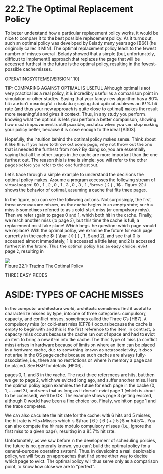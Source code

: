 # 22.2 The Optimal Replacement Policy  

To better understand how a particular replacement policy works, it would be nice to compare it to the best possible replacement policy. As it turns out, such an optimal policy was developed by Belady many years ago [B66] (he originally called it MIN). The optimal replacement policy leads to the fewest number of misses overall. Belady showed that a simple (but, unfortunately, difficult to implement!) approach that replaces the page that will be accessed furthest in the future is the optimal policy, resulting in the fewest-possible cache misses.  

OPERATINGSYSTEMS[VERSION 1.10]  

TIP: COMPARING AGAINST OPTIMAL IS USEFUL Although optimal is not very practical as a real policy, it is incredibly useful as a comparison point in simulation or other studies. Saying that your fancy new algorithm has a $8 0 \%$ hit rate isn’t meaningful in isolation; saying that optimal achieves an $8 2 \%$ hit rate (and thus your new approach is quite close to optimal) makes the result more meaningful and gives it context. Thus, in any study you perform, knowing what the optimal is lets you perform a better comparison, showing how much improvement is still possible, and also when you can stop making your policy better, because it is close enough to the ideal [AD03].  

Hopefully, the intuition behind the optimal policy makes sense. Think about it like this: if you have to throw out some page, why not throw out the one that is needed the furthest from now? By doing so, you are essentially saying that all the other pages in the cache are more important than the one furthest out. The reason this is true is simple: you will refer to the other pages before you refer to the one furthest out.  

Let’s trace through a simple example to understand the decisions the optimal policy makes. Assume a program accesses the following stream of virtual pages: $0 , 1 , 2 , 0 , 1 , 3 , 0 , 3 , 1 , \breve { 2 } , 1$ . Figure 22.1 shows the behavior of optimal, assuming a cache that fits three pages.  

In the figure, you can see the following actions. Not surprisingly, the first three accesses are misses, as the cache begins in an empty state; such a miss is sometimes referred to as a cold-start miss (or compulsory miss). Then we refer again to pages 0 and 1, which both hit in the cache. Finally, we reach another miss (to page 3), but this time the cache is full; a replacement must take place! Which begs the question: which page should we replace? With the optimal policy, we examine the future for each page currently in the cache $( { \bar { 0 } } , 1 ,$ and 2), and see that 0 is accessed almost immediately, 1 is accessed a little later, and 2 is accessed furthest in the future. Thus the optimal policy has an easy choice: evict page 2, resulting in  

![](images/71132f2f22ffbdbbe242602ffcb24dfc89a16a03d5adc4d42562fb84f86d887e.jpg)  
Figure 22.1: Tracing The Optimal Policy  

THREE EASY PIECES  

# ASIDE: TYPES OF CACHE MISSES  

In the computer architecture world, architects sometimes find it useful to characterize misses by type, into one of three categories: compulsory, capacity, and conflict misses, sometimes called the Three C’s [H87]. A compulsory miss (or cold-start miss [EF78]) occurs because the cache is empty to begin with and this is the first reference to the item; in contrast, a capacity miss occurs because the cache ran out of space and had to evict an item to bring a new item into the cache. The third type of miss (a conflict miss) arises in hardware because of limits on where an item can be placed in a hardware cache, due to something known as setassociativity; it does not arise in the OS page cache because such caches are always fully-associative, i.e., there are no restrictions on where in memory a page can be placed. See H&P for details [HP06].  

pages 0, 1, and 3 in the cache. The next three references are hits, but then we get to page 2, which we evicted long ago, and suffer another miss. Here the optimal policy again examines the future for each page in the cache $( 0 , 1 , \cdots$ and 3), and sees that as long as it doesn’t evict page 1 (which is about to be accessed), we’ll be OK. The example shows page 3 getting evicted, although 0 would have been a fine choice too. Finally, we hit on page 1 and the trace completes.  

We can also calculate the hit rate for the cache: with 6 hits and 5 misses, the hit rate is Hits+Misses which is $\frac { 6 } { 6 { + } 5 }$ or $5 4 . 5 \%$ . You can also compute the hit rate modulo compulsory misses (i.e., ignore the first miss to a given page), resulting in a $8 5 . 7 \%$ hit rate.  

Unfortunately, as we saw before in the development of scheduling policies, the future is not generally known; you can’t build the optimal policy for a general-purpose operating system1. Thus, in developing a real, deployable policy, we will focus on approaches that find some other way to decide which page to evict. The optimal policy will thus serve only as a comparison point, to know how close we are to “perfect”.  


